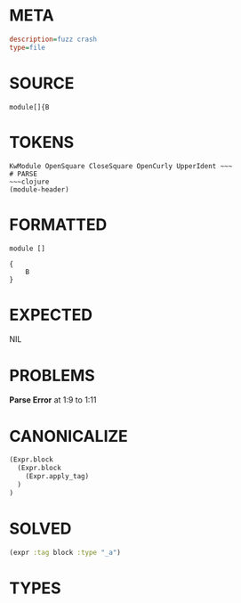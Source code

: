 # META
~~~ini
description=fuzz crash
type=file
~~~
# SOURCE
~~~roc
module[]{B
~~~
# TOKENS
~~~text
KwModule OpenSquare CloseSquare OpenCurly UpperIdent ~~~
# PARSE
~~~clojure
(module-header)
~~~
# FORMATTED
~~~roc
module []

{
	B
}
~~~
# EXPECTED
NIL
# PROBLEMS
**Parse Error**
at 1:9 to 1:11

# CANONICALIZE
~~~clojure
(Expr.block
  (Expr.block
    (Expr.apply_tag)
  )
)
~~~
# SOLVED
~~~clojure
(expr :tag block :type "_a")
~~~
# TYPES
~~~roc
~~~
